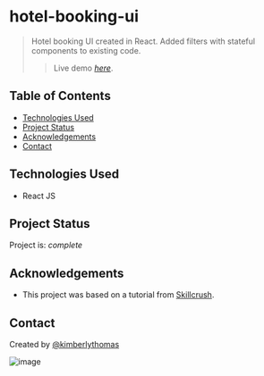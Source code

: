 # hotel-booking-ui
> Hotel booking UI created in React. Added filters with stateful components to existing code.
> > Live demo [_here_](https://ehg1b9.csb.app/). <!-- If you have the project hosted somewhere, include the link here. -->

## Table of Contents
* [Technologies Used](#technologies-used)
* [Project Status](#project-status)
* [Acknowledgements](#acknowledgements)
* [Contact](#contact)
<!-- * [License](#license) -->


## Technologies Used
- React JS


## Project Status
Project is: _complete_


## Acknowledgements
- This project was based on a tutorial from [Skillcrush](https://skillcrush.com/).


## Contact
Created by [@kimberlythomas](https://github.com/kimberlythomas)


<!-- Optional -->
<!-- ## License -->
<!-- This project is open source and available under the [... License](). -->
![image](https://user-images.githubusercontent.com/66540066/164955576-ce987693-d6b8-419b-b723-e819525d5dfb.png)

